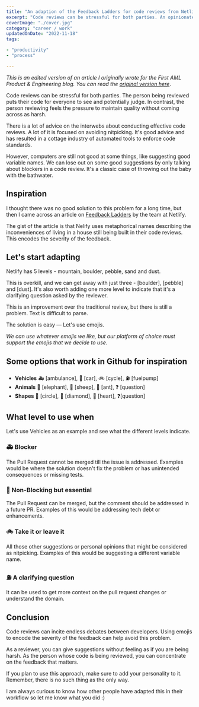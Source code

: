 ```yaml
---
title: "An adaption of the Feedback Ladders for code reviews from Netlify"
excerpt: "Code reviews can be stressful for both parties. An opinionated adaption of the Feedback Ladders from Netlify to make reviews code stress free."
coverImage: "./cover.jpg"
category: "career / work"
updatedOnDate: "2022-11-18"
tags:

- "productivity"
- "process"

---
```


_This is an edited version of an article I originally wrote for the First AML Product & Engineering blog. You can read the [original version here](https://firstaml.dev/blog/how-we-made-our-code-reviews-stress-free)_.

Code reviews can be stressful for both parties. The person being reviewed puts their code for everyone to see and potentially judge. In contrast, the person reviewing feels the pressure to maintain quality without coming across as harsh.

There is a lot of advice on the interwebs about conducting effective code reviews. A lot of it is focused on avoiding nitpicking. It's good advice and has resulted in a cottage industry of automated tools to enforce code standards.

However, computers are still not good at some things, like suggesting good variable names. We can lose out on some good suggestions by only talking about blockers in a code review. It's a classic case of throwing out the baby with the bathwater.

## Inspiration

I thought there was no good solution to this problem for a long time, but then I came across an article on [Feedback Ladders](https://www.netlify.com/blog/2020/03/05/feedback-ladders-how-we-encode-code-reviews-at-netlify/) by the team at Netlify.

The gist of the article is that Nelify uses metaphorical names describing the inconveniences of living in a house still being built in their code reviews. This encodes the severity of the feedback.

## Let's start adapting

Netlify has 5 levels - mountain, boulder, pebble, sand and dust.

This is overkill, and we can get away with just three - [boulder], [pebble] and [dust]. It's also worth adding one more level to indicate that it's a clarifying question asked by the reviewer.

This is an improvement over the traditional review, but there is still a problem. Text is difficult to parse.

The solution is easy — Let's use emojis.

_We can use whatever emojis we like, but our platform of choice must support the emojis that we decide to use._

## Some options that work in Github for inspiration

- **Vehicles** 🚑 [ambulance], 🚗 [car], 🚲 [cycle], ⛽ [fuelpump]
- **Animals** 🐘 [elephant], 🐑 [sheep], 🐜 [ant], ❓ [question]
- **Shapes** 🔴 [circle], 🔶 [diamond], 💚 [heart], ❓[question]

## What level to use when

Let's use Vehicles as an example and see what the different levels indicate.

### 🚑 Blocker

The Pull Request cannot be merged till the issue is addressed. Examples would be where the solution doesn't fix the problem or has unintended consequences or missing tests.

### 🚗 Non-Blocking but essential

The Pull Request can be merged, but the comment should be addressed in a future PR. Examples of this would be addressing tech debt or enhancements.

### 🚲 Take it or leave it

All those other suggestions or personal opinions that might be considered as nitpicking. Examples of this would be suggesting a different variable name.

### ⛽ A clarifying question

It can be used to get more context on the pull request changes or understand the domain.

## Conclusion

Code reviews can incite endless debates between developers. Using emojis to encode the severity of the feedback can help avoid this problem.

As a reviewer, you can give suggestions without feeling as if you are being harsh. As the person whose code is being reviewed, you can concentrate on the feedback that matters.

If you plan to use this approach, make sure to add your personality to it. Remember, there is no such thing as the only way.

I am always curious to know how other people have adapted this in their workflow so let me know what you did :)
